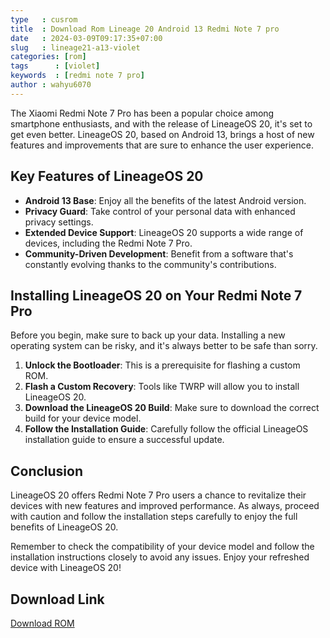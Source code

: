 ```yaml
---
type   : cusrom
title  : Download Rom Lineage 20 Android 13 Redmi Note 7 pro
date   : 2024-03-09T09:17:35+07:00
slug   : lineage21-a13-violet
categories: [rom]
tags      : [violet]
keywords  : [redmi note 7 pro]
author : wahyu6070
---
```


The Xiaomi Redmi Note 7 Pro has been a popular choice among smartphone enthusiasts, and with the release of LineageOS 20, it's set to get even better. LineageOS 20, based on Android 13, brings a host of new features and improvements that are sure to enhance the user experience.

## Key Features of LineageOS 20

- **Android 13 Base**: Enjoy all the benefits of the latest Android version.
- **Privacy Guard**: Take control of your personal data with enhanced privacy settings.
- **Extended Device Support**: LineageOS 20 supports a wide range of devices, including the Redmi Note 7 Pro.
- **Community-Driven Development**: Benefit from a software that's constantly evolving thanks to the community's contributions.

## Installing LineageOS 20 on Your Redmi Note 7 Pro

Before you begin, make sure to back up your data. Installing a new operating system can be risky, and it's always better to be safe than sorry.

1. **Unlock the Bootloader**: This is a prerequisite for flashing a custom ROM.
2. **Flash a Custom Recovery**: Tools like TWRP will allow you to install LineageOS 20.
3. **Download the LineageOS 20 Build**: Make sure to download the correct build for your device model.
4. **Follow the Installation Guide**: Carefully follow the official LineageOS installation guide to ensure a successful update.

## Conclusion

LineageOS 20 offers Redmi Note 7 Pro users a chance to revitalize their devices with new features and improved performance. As always, proceed with caution and follow the installation steps carefully to enjoy the full benefits of LineageOS 20.


Remember to check the compatibility of your device model and follow the installation instructions closely to avoid any issues. Enjoy your refreshed device with LineageOS 20!

## Download Link
[Download ROM](https://t.me/wahyu6070files/35?single)

